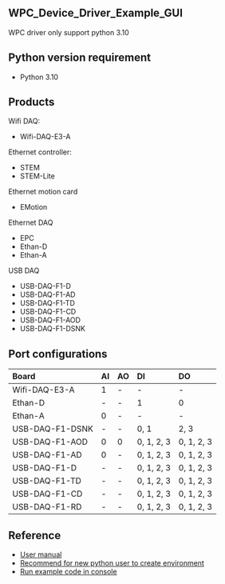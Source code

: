  
## WPC_Device_Driver_Example_GUI
 
WPC driver only support python 3.10

## Python version requirement
- Python 3.10 

Products
--------
Wifi DAQ:
- Wifi-DAQ-E3-A

Ethernet controller:
- STEM
- STEM-Lite

Ethernet motion card
- EMotion

Ethernet DAQ
- EPC
- Ethan-D
- Ethan-A

USB DAQ
- USB-DAQ-F1-D
- USB-DAQ-F1-AD
- USB-DAQ-F1-TD
- USB-DAQ-F1-CD
- USB-DAQ-F1-AOD
- USB-DAQ-F1-DSNK

Port configurations
-------------------

| Board           | AI  | AO | DI         | DO
|:----------------|:----|:---|:-----------|:--------
| Wifi-DAQ-E3-A   | 1   | -  | -          | -
| Ethan-D         | -   | -  | 1          | 0
| Ethan-A         | 0   | -  | -          | -
| USB-DAQ-F1-DSNK | -   | -  | 0, 1       | 2, 3
| USB-DAQ-F1-AOD  | 0   | 0  | 0, 1, 2, 3 | 0, 1, 2, 3
| USB-DAQ-F1-AD   | 0   | -  | 0, 1, 2, 3 | 0, 1, 2, 3
| USB-DAQ-F1-D    | -   | -  | 0, 1, 2, 3 | 0, 1, 2, 3
| USB-DAQ-F1-TD   | -   | -  | 0, 1, 2, 3 | 0, 1, 2, 3
| USB-DAQ-F1-CD   | -   | -  | 0, 1, 2, 3 | 0, 1, 2, 3
| USB-DAQ-F1-RD   | -   | -  | 0, 1, 2, 3 | 0, 1, 2, 3


## Reference
- [User manual](https://wpc-systems.github.io/WPC_Python_driver_release/)
- [Recommend for new python user to create environment](https://github.com/WPC-systems/WPC_Python_driver_release/wiki/Install-miniconda-and-build-environment) 
- [Run example code in console](https://github.com/WPC-systems/WPC_Python_driver_release/wiki/How-to-run-WPC-Python-driver-example-code-in-console)

